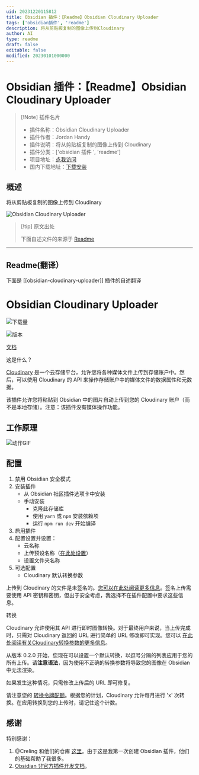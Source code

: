 ```yaml
---
uid: 20231220115812
title: Obsidian 插件：【Readme】Obsidian Cloudinary Uploader
tags: ['obsidian插件', 'readme']
description: 将从剪贴板复制的图像上传到Cloudinary
author: AI
type: readme
draft: false
editable: false
modified: 20230101000000
---
```


# Obsidian 插件：【Readme】Obsidian Cloudinary Uploader

> [!Note] 插件名片
> - 插件名称：Obsidian Cloudinary Uploader
> - 插件作者：Jordan Handy
> - 插件说明：将从剪贴板复制的图像上传到 Cloudinary
> - 插件分类：['obsidian 插件 ', 'readme']
> - 项目地址：[点我访问](https://github.com/jordanhandy/obsidian-cloudinary-uploader)
> - 国内下载地址：[下载安装](https://pkmer.cn/products/plugin/pluginMarket/?obsidian-cloudinary-uploader)

## 概述

将从剪贴板复制的图像上传到 Cloudinary

![Obsidian Cloudinary Uploader](https://cdn.pkmer.cn/covers/obsidian-cloudinary-uploader.gif)

> [!tip] 原文出处
>
>下面自述文件的来源于 [Readme](https://ghproxy.net/https://raw.githubusercontent.com/jordanhandy/obsidian-cloudinary-uploader/main/README.md)

---

## Readme(翻译）

下面是 [[obsidian-cloudinary-uploader]] 插件的自述翻译

# Obsidian Cloudinary Uploader

![下载量](https://img.shields.io/github/downloads/jordanhandy/obsidian-cloudinary-uploader/main.js.svg)

![版本](https://img.shields.io/github/manifest-json/v/jordanhandy/obsidian-cloudinary-uploader?color=blue)

[文档](https://jordanhandy.github.io/obsidian-cloudinary-uploader/)

这是什么？

[Cloudinary](https://cloudinary.com/) 是一个云存储平台，允许您将各种媒体文件上传到存储账户中。然后，可以使用 Cloudinary 的 API 来操作存储账户中的媒体文件的数据属性和元数据。

该插件允许您将粘贴到 Obsidian 中的图片自动上传到您的 Cloudinary 账户（而不是本地存储）。注意：该插件没有媒体操作功能。

## 工作原理

![动作GIF](https://cdn.pkmer.cn/covers/obsidian-cloudinary-uploader_1_2.gif)

## 配置

1. 禁用 Obsidian 安全模式
2. 安装插件
    - 从 Obsidian 社区插件选项卡中安装
    - 手动安装
        - 克隆此存储库
        - 使用 `yarn` 或 `npm` 安装依赖项
        - 运行 `npm run dev` 开始编译
3. 启用插件
4. 配置设置并设置：
    - 云名称
    - 上传预设名称（[在此处设置](https://cloudinary.com/documentation/upload_presets)）
    - 设置文件夹名称
5. 可选配置
    - Cloudinary 默认转换参数

上传到 Cloudinary 的文件是未签名的。[您可以在此处阅读更多信息](https://cloudinary.com/documentation/upload_images#unsigned_upload)。签名上传需要使用 API 密钥和密钥，但出于安全考虑，我选择不在插件配置中要求这些信息。

转换

Cloudinary 允许使用其 API 进行即时图像转换。对于最终用户来说，当上传完成时，只需对 Cloudinary 返回的 URL 进行简单的 URL 修改即可实现。您可以 [在此处阅读有关Cloudinary转换参数的更多信息](https://cloudinary.com/documentation/transformation_reference)。

从版本 0.2.0 开始，您现在可以设置一个默认转换，以逗号分隔的列表应用于您的所有上传。请**注意语法**，因为使用不正确的转换参数将导致您的图像在 Obsidian 中无法渲染。

如果发生这种情况，只需修改上传后的 URL 即可修复。

请注意您的 [转换令牌配额](https://cloudinary.com/blog/understanding_cloudinary_s_transformation_quotas)。根据您的计划，Cloudinary 允许每月进行 'x' 次转换。在应用转换到您的上传时，请记住这个计数。

## 感谢

特别感谢：

1. @Creling 和他们的仓库 [这里](https://github.com/Creling/obsidian-image-uploader)。由于这是我第一次创建 Obsidian 插件，他们的基础帮助了我很多。
2. [Obsidian 非官方插件开发文档](https://marcus.se.net/obsidian-plugin-docs/)。



